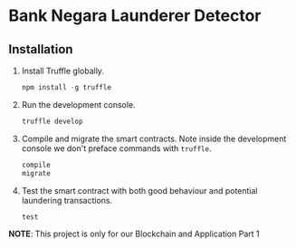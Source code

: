 # Bank Negara Launderer Detector


## Installation

1. Install Truffle globally.
    ```javascript
    npm install -g truffle
    ```

2. Run the development console.
    ```javascript
    truffle develop
    ```

3. Compile and migrate the smart contracts. Note inside the development console we don't preface commands with `truffle`.
    ```javascript
    compile
    migrate
    ```

4. Test the smart contract with both good behaviour and potential laundering transactions.
    ```javascript
    test
    ```
**NOTE**: This project is only for our Blockchain and Application Part 1
